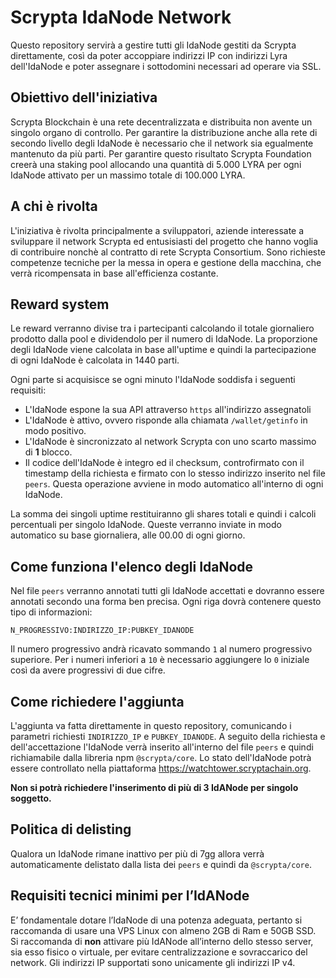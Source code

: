 # Scrypta IdaNode Network

Questo repository servirà a gestire tutti gli IdaNode gestiti da Scrypta direttamente, così da poter accoppiare indirizzi IP con indirizzi Lyra dell'IdaNode e poter assegnare i sottodomini necessari ad operare via SSL.

## Obiettivo dell'iniziativa

Scrypta Blockchain è una rete decentralizzata e distribuita non avente un singolo organo di controllo. Per garantire la distribuzione anche alla rete di secondo livello degli IdaNode è necessario che il network sia egualmente mantenuto da più parti. Per garantire questo risultato Scrypta Foundation creerà una staking pool allocando una quantità di 5.000 LYRA per ogni IdaNode attivato per un massimo totale di 100.000 LYRA.

## A chi è rivolta

L'iniziativa è rivolta principalmente a sviluppatori, aziende interessate a sviluppare il network Scrypta ed entusisiasti del progetto che hanno voglia di contribuire nonchè al contratto di rete Scrypta Consortium. Sono richieste competenze tecniche per la messa in opera e gestione della macchina, che verrà ricompensata in base all'efficienza costante.

## Reward system

Le reward verranno divise tra i partecipanti calcolando il totale giornaliero prodotto dalla pool e dividendolo per il numero di IdaNode. La proporzione degli IdaNode viene calcolata in base all'uptime e quindi la partecipazione di ogni IdaNode è calcolata in 1440 parti.

Ogni parte si acquisisce se ogni minuto l'IdaNode soddisfa i seguenti requisiti:

- L'IdaNode espone la sua API attraverso `https` all'indirizzo assegnatoli
- L'IdaNode è attivo, ovvero risponde alla chiamata `/wallet/getinfo` in modo positivo.
- L'IdaNode è sincronizzato al network Scrypta con uno scarto massimo di **1** blocco.
- Il codice dell'IdaNode è integro ed il checksum, controfirmato con il timestamp della richiesta e firmato con lo stesso indirizzo inserito nel file `peers`. Questa operazione avviene in modo automatico all'interno di ogni IdaNode.

La somma dei singoli uptime restituiranno gli shares totali e quindi i calcoli percentuali per singolo IdaNode. Queste verranno inviate in modo automatico su base giornaliera, alle 00.00 di ogni giorno.

## Come funziona l'elenco degli IdaNode

Nel file `peers` verranno annotati tutti gli IdaNode accettati e dovranno essere annotati secondo una forma ben precisa. Ogni riga dovrà contenere questo tipo di informazioni:

```
N_PROGRESSIVO:INDIRIZZO_IP:PUBKEY_IDANODE
```

Il numero progressivo andrà ricavato sommando `1` al numero progressivo superiore. Per i numeri inferiori a `10` è necessario aggiungere lo `0` iniziale così da avere progressivi di due cifre.

## Come richiedere l'aggiunta

L'aggiunta va fatta direttamente in questo repository, comunicando i parametri richiesti `INDIRIZZO_IP` e `PUBKEY_IDANODE`. A seguito della richiesta e dell'accettazione l'IdaNode verrà inserito all'interno del file `peers` e quindi richiamabile dalla libreria npm `@scrypta/core`.
Lo stato dell'IdaNode potrà essere controllato nella piattaforma https://watchtower.scryptachain.org.

**Non si potrà richiedere l'inserimento di più di 3 IdANode per singolo soggetto.**

## Politica di delisting

Qualora un IdaNode rimane inattivo per più di 7gg allora verrà automaticamente delistato dalla lista dei `peers` e quindi da `@scrypta/core`.

## Requisiti tecnici minimi per l’IdANode

E’ fondamentale dotare l’IdaNode di una potenza adeguata, pertanto si raccomanda di usare una VPS Linux con almeno 2GB di Ram e 50GB SSD.
Si raccomanda di **non** attivare più IdANode all’interno dello stesso server, sia esso fisico o virtuale, per evitare centralizzazione e sovraccarico del network. Gli indirizzi IP supportati sono unicamente gli indirizzi IP v4.
